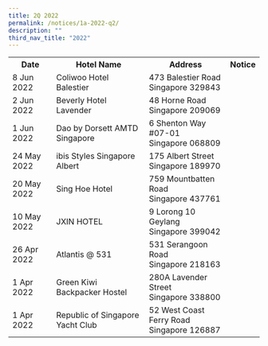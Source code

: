 ```yaml
---
title: 2Q 2022
permalink: /notices/1a-2022-q2/
description: ""
third_nav_title: "2022"
---
```

<table>
   <tr>
    <th>Date</th>
    <th>Hotel Name</th>
    <th>Address</th>
    <th>Notice</th>
  </tr>
	<tr>
		<td>8 Jun 2022</td>
		<td>Coliwoo Hotel Balestier</td>
		<td>473 Balestier Road<br>Singapore 329843</td>
		<td><a href="/files/Coliwoo Hotel Balestier.pdf"></a></td>
	</tr>
	<tr>
		<td>2 Jun 2022</td>
		<td>Beverly Hotel Lavender</td>
		<td>48 Horne Road<br>Singapore 209069</td>
		<td><a href="/files/Beverly Hotel Lavender.pdf"></a></td>
	</tr>
	<tr>
		<td>1 Jun 2022</td>
		<td>Dao by Dorsett AMTD Singapore</td>
		<td>6 Shenton Way #07-01<br>Singapore 068809</td>
		<td><a href="/files/Dao by Dorsett AMTD SG.pdf"></a></td>
	</tr>
	<tr>
		<td>24 May 2022</td>
		<td>ibis Styles Singapore Albert</td>
		<td>175 Albert Street<br>Singapore 189970</td>
		<td><a href="/files/ibis Styles Singapore Albert.pdf"></a></td>
	</tr>
	<tr>
		<td>20 May 2022</td>
		<td>Sing Hoe Hotel</td>
		<td>759 Mountbatten Road<br>Singapore 437761</td>
		<td><a href="/files/Sing Hoe Hotel.pdf"></a></td>
	</tr>
	<tr>
		<td>10 May 2022</td>
		<td>JXIN HOTEL</td>
		<td>9 Lorong 10 Geylang<br>Singapore 399042</td>
		<td><a href="/files/JXIN HOTEL.pdf"></a></td>
	</tr>
	<tr>
		<td>26 Apr 2022</td>
		<td>Atlantis @ 531</td>
		<td>531 Serangoon Road<br>Singapore 218163</td>
		<td><a href="/files/Atlantis at 531.pdf"></a></td>
	</tr>
	<tr>
		<td>1 Apr 2022</td>
		<td>Green Kiwi Backpacker Hostel</td>
		<td>280A Lavender Street<br>Singapore 338800</td>
		<td><a href="/files/Green Kiwi Backpacker Hostel.pdf"></a></td>
	</tr>
	<tr>
		<td>1 Apr 2022</td>
		<td>Republic of Singapore Yacht Club</td>
		<td>52 West Coast Ferry Road<br>Singapore 126887</td>
		<td><a href="/files/Republic of Singapore Yacht Club.pdf"></a></td>
	</tr>